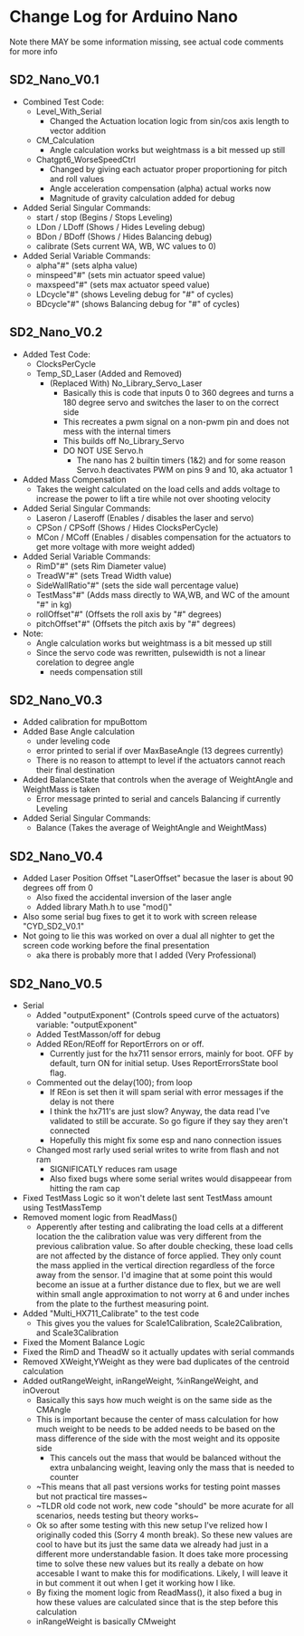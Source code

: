 # Change Log for Arduino Nano
Note there MAY be some information missing, see actual code comments for more info

## SD2_Nano_V0.1
- Combined Test Code:
  - Level_With_Serial
    - Changed the Actuation location logic from sin/cos axis length to vector addition
  - CM_Calculation
    - Angle calculation works but weightmass is a bit messed up still
  - Chatgpt6_WorseSpeedCtrl
    - Changed by giving each actuator proper proportioning for pitch and roll values
    - Angle acceleration compensation (alpha) actual works now
    - Magnitude of gravity calculation added for debug
- Added Serial Singular Commands:
  - start / stop (Begins / Stops Leveling)
  - LDon / LDoff (Shows / Hides Leveling debug)
  - BDon / BDoff (Shows / Hides Balancing debug)
  - calibrate (Sets current WA, WB, WC values to 0)
- Added Serial Variable Commands:
  - alpha"#" (sets alpha value)
  - minspeed"#" (sets min actuator speed value)
  - maxspeed"#" (sets max actuator speed value)
  - LDcycle"#" (shows Leveling debug for "#" of cycles)
  - BDcycle"#" (shows Balancing debug for "#" of cycles)

## SD2_Nano_V0.2
- Added Test Code:
  - ClocksPerCycle
  - Temp_SD_Laser (Added and Removed)
    - (Replaced With) No_Library_Servo_Laser
      - Basically this is code that inputs 0 to 360 degrees and turns a 180 degree servo and switches the laser to on the correct side
      - This recreates a pwm signal on a non-pwm pin and does not mess with the internal timers
      - This builds off No_Library_Servo
      - DO NOT USE Servo.h
        - The nano has 2 builtin timers (1&2) and for some reason Servo.h deactivates PWM on pins 9 and 10, aka actuator 1
- Added Mass Compensation
  - Takes the weight calculated on the load cells and adds voltage to increase the power to lift a tire while not over shooting velocity
- Added Serial Singular Commands:
  - Laseron / Laseroff (Enables / disables the laser and servo)
  - CPSon / CPSoff (Shows / Hides ClocksPerCycle)
  - MCon / MCoff (Enables / disables compensation for the actuators to get more voltage with more weight added)
- Added Serial Variable Commands:
  - RimD"#" (sets Rim Diameter value)
  - TreadW"#" (sets Tread Width value)
  - SideWallRatio"#" (sets the side wall percentage value)
  - TestMass"#" (Adds mass directly to WA,WB, and WC of the amount "#" in kg)
  - rollOffset"#" (Offsets the roll axis by "#" degrees)
  - pitchOffset"#" (Offsets the pitch axis by "#" degrees)
- Note:
  - Angle calculation works but weightmass is a bit messed up still
  - Since the servo code was rewritten, pulsewidth is not a linear corelation to degree angle
    - needs compensation still

## SD2_Nano_V0.3
- Added calibration for mpuBottom
- Added Base Angle calculation
  - under leveling code
  - error printed to serial if over MaxBaseAngle (13 degrees currently)
  - There is no reason to attempt to level if the actuators cannot reach their final destination
- Added BalanceState that controls when the average of WeightAngle and WeightMass is taken
  - Error message printed to serial and cancels Balancing if currently Leveling
- Added Serial Singular Commands:
  - Balance (Takes the average of WeightAngle and WeightMass)

## SD2_Nano_V0.4
- Added Laser Position Offset "LaserOffset" becasue the laser is about 90 degrees off from 0
  - Also fixed the accidental inversion of the laser angle
  - Added library Math.h to use "mod()"
- Also some serial bug fixes to get it to work with screen release "CYD_SD2_V0.1"
- Not going to lie this was worked on over a dual all nighter to get the screen code working before the final presentation
  - aka there is probably more that I added (Very Professional)
 
## SD2_Nano_V0.5
- Serial
  - Added "outputExponent" (Controls speed curve of the actuators) variable: "outputExponent"
  - Added TestMasson/off for debug
  - Added REon/REoff for ReportErrors on or off.
    - Currently just for the hx711 sensor errors, mainly for boot. OFF by default, turn ON for initial setup. Uses ReportErrorsState bool flag.
  - Commented out the delay(100); from loop
    - If REon is set then it will spam serial with error messages if the delay is not there
    - I think the hx711's are just slow? Anyway, the data read I've validated to still be accurate. So go figure if they say they aren't connected
    - Hopefully this might fix some esp and nano connection issues
  - Changed most rarly used serial writes to write from flash and not ram
    - SIGNIFICATLY reduces ram usage
    - Also fixed bugs where some serial writes would disappeear from hitting the ram cap
- Fixed TestMass Logic so it won't delete last sent TestMass amount using TestMassTemp
- Removed moment logic from ReadMass()
    - Apperently after testing and calibrating the load cells at a different location the the calibration value was very different from the previous calibration value. So after double checking, these load cells are not affected by the distance of force applied. They only count the mass applied in the vertical direction regardless of the force away from the sensor. I'd imagine that at some point this would become an issue at a further distance due to flex, but we are well within small angle approximation to not worry at 6 and under inches from the plate to the furthest measuring point.
- Added "Multi_HX711_Calibrate" to the test code
  - This gives you the values for Scale1Calibration, Scale2Calibration, and Scale3Calibration
- Fixed the Moment Balance Logic
- Fixed the RimD and TheadW so it actually updates with serial commands
- Removed XWeight,YWeight as they were bad duplicates of the centroid calculation
- Added outRangeWeight, inRangeWeight, %inRangeWeight, and inOverout
  - Basically this says how much weight is on the same side as the CMAngle
  - This is important because the center of mass calculation for how much weight to be needs to be added needs to be based on the mass difference of the side with the most weight and its opposite side
    - This cancels out the mass that would be balanced without the extra unbalancing weight, leaving only the mass that is needed to counter
  - ~This means that all past versions works for testing point masses but not practical tire masses~
  - ~TLDR old code not work, new code "should" be more acurate for all scenarios, needs testing but theory works~
  - Ok so after some testing with this new setup I've relized how I originally coded this (Sorry 4 month break). So these new values are cool to have but its just the same data we already had just in a different more understandable fasion. It does take more processing time to solve these new values but its really a debate on how accesable I want to make this for modifications. Likely, I will leave it in but comment it out when I get it working how I like.
  - By fixing the moment logic from ReadMass(), it also fixed a bug in how these values are calculated since that is the step before this calculation
  - inRangeWeight is basically CMweight
